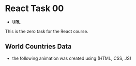 # React Task 00

- **[URL](https://kodecamp-task-0.vercel.app/)**

This is the zero task for the React course.

## World Countries Data

- the following animation was created using (HTML, CSS, JS)
